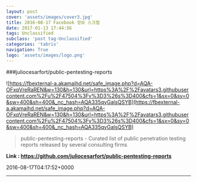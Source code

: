 ```yaml
---
layout: post
cover: 'assets/images/cover3.jpg'
title: 2016-08-17 Facebook 정보 스크랩
date: 2017-01-13 17:44:56
tags: Unclassified
subclass: 'post tag-Unclassified'
categories: 'tabris'
navigation: True
logo: 'assets/images/logo.png'
---
```


###juliocesarfort/public-pentesting-reports

![https://fbexternal-a.akamaihd.net/safe_image.php?d=AQA-OFxqVreRaREN&w=130&h=130&url=https%3A%2F%2Favatars3.githubusercontent.com%2Fu%2F47504%3Fv%3D3%26s%3D400&cfs=1&sx=0&sy=0&sw=400&sh=400&_nc_hash=AQA335qyGalsQSYB](https://fbexternal-a.akamaihd.net/safe_image.php?d=AQA-OFxqVreRaREN&w=130&h=130&url=https%3A%2F%2Favatars3.githubusercontent.com%2Fu%2F47504%3Fv%3D3%26s%3D400&cfs=1&sx=0&sy=0&sw=400&sh=400&_nc_hash=AQA335qyGalsQSYB)

>public-pentesting-reports - Curated list of public penetration testing reports released by several consulting firms

**Link : <https://github.com/juliocesarfort/public-pentesting-reports>**

2016-08-17T04:17:52+0000

---


